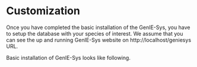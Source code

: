 # Customization

Once you have completed the basic installation of the GenIE-Sys, you have to setup the database with your species of interest. We assume that you can see the up and running GenIE-Sys website on http://localhost/geniesys URL.

Basic installation of GenIE-Sys looks like following.

